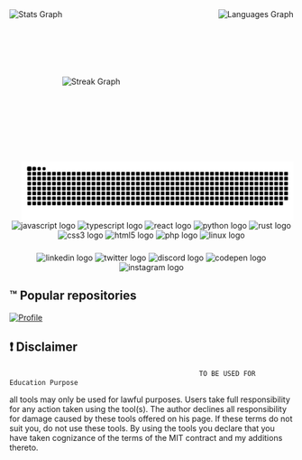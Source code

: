 <!--- Picture --->
<p align="center">
<img src="" />
  </p align="center">
<!--- Stat Github --->
<img align="left" width="auto" height="150" alt="Stats Graph" src="https://github-readme-stats.vercel.app/api?username=leducax&hide_title=false&hide_rank=false&show_icons=true&include_all_commits=true&count_private=true&disable_animations=false&theme=radical&locale=en&hide_border=false&order=1">
<img align="right" width="auto" height="120" alt="Languages Graph" src="https://github-readme-stats.vercel.app/api/top-langs?username=leducax&locale=en&hide_title=false&layout=compact&card_width=320&langs_count=12&theme=moltack&hide_border=false&order=2">
<br>
<br>
<br>
<br>
<br>
<br>
<br>
<img align="left" width="auto" height="150" alt="Streak Graph" src="https://streak-stats.demolab.com?user=leducax&locale=en&mode=daily&theme=blue-green&hide_border=false&border_radius=35&order=3">
<img align="right" width="auto" height="105" alt="Snake" src="https://github.com/leducax/leducax/raw/output/github-contribution-grid-snake.svg"/>
<br>
<br>
<br>
<br>
<br>
<br>
<br>
<img align="center" width="" height="" alt="" src="https://github-profile-summary-cards.vercel.app/api/cards/profile-details?username=leducax&theme=tokyonight">
<br>
<!--- Languages Github --->
<div align="center">
  <img src="https://cdn.jsdelivr.net/gh/devicons/devicon/icons/javascript/javascript-original.svg" height="40" width="52" alt="javascript logo"  />
  <img src="https://cdn.jsdelivr.net/gh/devicons/devicon/icons/typescript/typescript-original.svg" height="40" width="52" alt="typescript logo"  />
  <img src="https://cdn.jsdelivr.net/gh/devicons/devicon/icons/react/react-original.svg" height="40" width="52" alt="react logo"  />
  <img src="https://cdn.jsdelivr.net/gh/devicons/devicon/icons/python/python-original.svg" height="40" width="52" alt="python logo"  />
  <img src="https://cdn.jsdelivr.net/gh/devicons/devicon/icons/rust/rust-plain.svg" height="40" width="52" alt="rust logo"  />
  <img src="https://cdn.jsdelivr.net/gh/devicons/devicon/icons/css3/css3-original.svg" height="40" width="52" alt="css3 logo"  />
  <img src="https://cdn.jsdelivr.net/gh/devicons/devicon/icons/html5/html5-original.svg" height="40" width="52" alt="html5 logo"  />
  <img src="https://cdn.jsdelivr.net/gh/devicons/devicon/icons/php/php-original.svg" height="40" width="52" alt="php logo"  />
  <img src="https://cdn.jsdelivr.net/gh/devicons/devicon/icons/linux/linux-original.svg" height="40" width="52" alt="linux logo"  />
</div>

###
<!--- Social Github --->
<div align="center">
  <img src="https://raw.githubusercontent.com/maurodesouza/profile-readme-generator/master/src/assets/icons/social/linkedin/default.svg" width="52" height="40" alt="linkedin logo"  />
  <img src="https://raw.githubusercontent.com/maurodesouza/profile-readme-generator/master/src/assets/icons/social/twitter/default.svg" width="52" height="40" alt="twitter logo"  />
  <img src="https://raw.githubusercontent.com/maurodesouza/profile-readme-generator/master/src/assets/icons/social/discord/default.svg" width="52" height="40" alt="discord logo"  />
  <img src="https://raw.githubusercontent.com/maurodesouza/profile-readme-generator/master/src/assets/icons/social/codepen/default.svg" width="52" height="40" alt="codepen logo"  />
  <img src="https://raw.githubusercontent.com/maurodesouza/profile-readme-generator/master/src/assets/icons/social/instagram/default.svg" width="52" height="40" alt="instagram logo"  />
</div>

## :tm: Popular repositories

[![Profile](https://github-readme-stats.vercel.app/api/pin/?username=leducax&repo=leducax&hide=_border=true&title_color=EF48E5&icon_color=0ff54c&text_color=c9d1d9&bg_color=0d1117&show_icons=true;count_private=true&amp;include_all_commits=true)](https://github.com/leducax/leducax)

## :exclamation: Disclaimer
                                                   TO BE USED FOR Education Purpose

all tools may only be used for lawful purposes. Users take full responsibility for any action taken using the tool(s). The author declines all responsibility for damage caused by these tools offered on his page. If these terms do not suit you, do not use these tools.
By using the tools you declare that you have taken cognizance of the terms of the MIT contract and my additions thereto.
